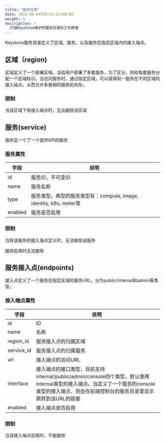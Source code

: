 ```yaml
---
title: "服务目录"
date: 2019-08-04T20:51:23+08:00
weight: 5
description: >
  介绍Keystone维护的服务目录的工作原理
---
```


Keystone服务目录定义了区域，服务，以及服务在指定区域内的接入端点。

## 区域（region)

区域定义了一个部署区域。当给用户部署了多套服务，为了区分，则给每套服务分配一个区域标识。当访问服务时，通过指定区域，可以获得同一服务在不同区域的接入端点，从而允许多套相同服务的共存。

### 限制

当该区域下有接入端点时，无法删除该区域


## 服务(service)

服务定一个了一个提供API的服务

### 服务属性

字段    | 说明
--------|---------------------
id      | 服务ID，不可变ID	
name    | 服务名称	
type    | 服务类型，典型的服务类型有：compute, image, identity, k8s, meter等
enabled	| 服务是否启用	

### 限制

当有该服务的接入端点定义时，无法删除该服务

服务启用时无法删除


## 服务接入点(endpoints)

接入点定义了一个服务在指定区域的服务URL。分为public/internal和admin等类型。

### 接入端点属性

字段       | 说明
-----------|-----------------
id         | ID	
name       | 名称	
region_id  | 服务接入点的归属区域	
service_id | 服务接入点的归属服务	
url	       | 接入端点的访问URL	
interface  | 接入端点的接口类型，目前支持internal/public/admin/console四个类型，默认使用internal类型的接入端点。当定义了一个服务的console类型的接入端点，则会在前端控制台的服务目录里显示跳转到该URL的链接
enabled	   | 接入端点是否启用	

### 限制

当该接入端点启用时，不能删除
